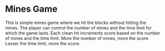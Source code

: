 # Mines Game

This is simple mines game where we hit the blocks without hitting the mines. The player can control the number of mines and the time limit for which the game lasts. Each clean hit increments score based on the number of mines and the time limit. More the number of mines, more the score. Lesser the time limit, more the score.
